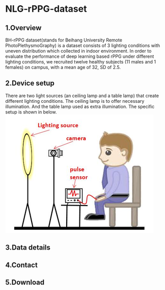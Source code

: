 # NLG-rPPG-dataset

## 1.Overview
BH-rPPG dataset(stands for Beihang University Remote PhotoPlethysmoGraphy) is a dataset consists of 3 lighting conditions with uneven distribution which collected in indoor environment. In order to evaluate the performance of deep learning based rPPG under different lighting conditions, we recruited twelve healthy subjects (11 males and 1 females) on campus, with a  mean age of 32, SD of 2.5. 
## 2.Device setup
There are two light sources (an ceiling lamp and a table lamp) that create different lighting conditions. The ceiling lamp is to offer necessary illumination. And the table lamp used as extra illumination. The specific setup is shown in below.
![Alt text](images/collection.jpg)

## 3.Data details

## 4.Contact

## 5.Download
